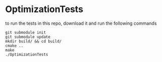 # OptimizationTests

to run the tests in this repo, download it and run the following commands

```
git submodule init
git submodule update
mkdir build/ && cd build/
cmake ..
make
./OptimizationTests
```
